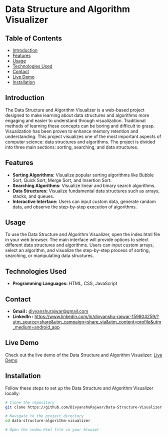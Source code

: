 # Data Structure and Algorithm Visualizer


## Table of Contents

- [Introduction](#introduction)
- [Features](#features)
- [Usage](#usage)
- [Technologies Used](#technologies-used)
- [Contact](#contact)
- [Live Demo](#live-demo)
- [Installation](#installation)

## Introduction

The Data Structure and Algorithm Visualizer is a web-based project designed to make learning about data structures and algorithms more engaging and easier to understand through visualization. Traditional methods of learning these concepts can be boring and difficult to grasp. Visualization has been proven to enhance memory retention and understanding. This project visualizes one of the most important aspects of computer science: data structures and algorithms. The project is divided into three main sections: sorting, searching, and data structures.

## Features

- **Sorting Algorithms:** Visualize popular sorting algorithms like Bubble Sort, Quick Sort, Merge Sort, and Insertion Sort.
- **Searching Algorithms:** Visualize linear and binary search algorithms.
- **Data Structures:** Visualize fundamental data structures such as arrays, stacks, and queues.
- **Interactive Interface:** Users can input custom data, generate random data, and observe the step-by-step execution of algorithms.

## Usage

To use the Data Structure and Algorithm Visualizer, open the index.html file in your web browser. The main interface will provide options to select different data structures and algorithms. Users can input custom arrays, select an algorithm, and visualize the step-by-step process of sorting, searching, or manipulating data structures.

## Technologies Used

- **Programming Languages:** HTML, CSS, JavaScript


## Contact
- **Gmail :** divyanshurajwar@gmail.com
- **LinkedIn :** https://www.linkedin.com/in/divyanshu-rajwar-159804259/?utm_source=share&utm_campaign=share_via&utm_content=profile&utm_medium=android_app


## Live Demo
Check out the live demo of the Data Structure and Algorithm Visualizer: [Live Demo](https://divyanshurajwar.github.io/Data-Structure-Visualizer/#about-section)



## Installation

Follow these steps to set up the Data Structure and Algorithm Visualizer locally:

```sh
# Clone the repository
git clone https://github.com/DivyanshuRajwar/Data-Structure-Visualizer.git

# Navigate to the project directory
cd data-structure-algorithm-visualizer

# Open the index.html file in your browser

